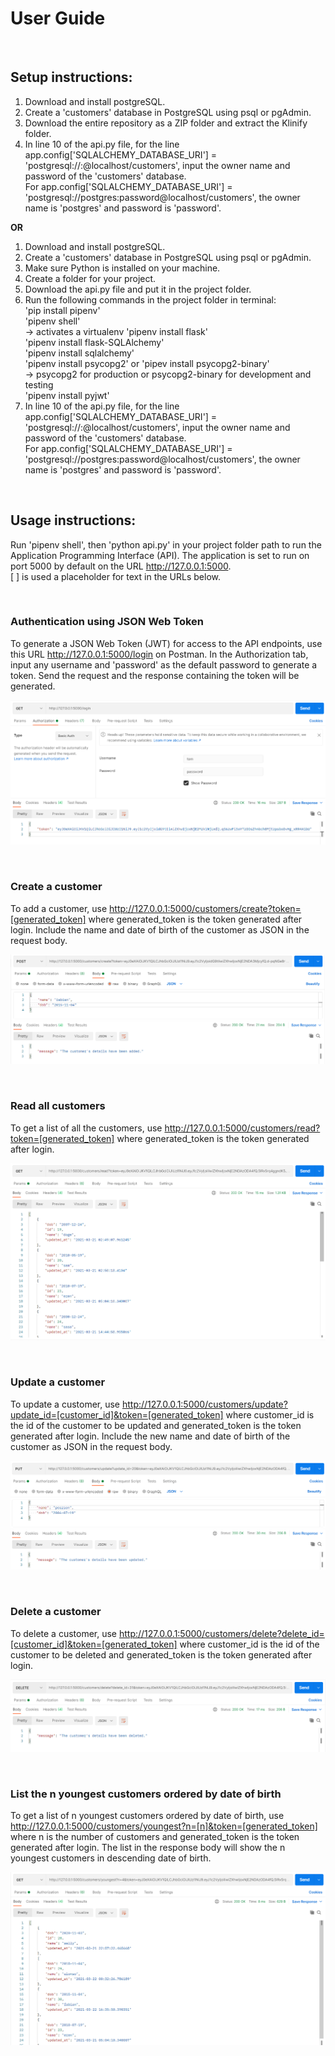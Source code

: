 # User Guide

<br>

## Setup instructions:

1. Download and install postgreSQL.
2. Create a 'customers' database in PostgreSQL using psql or pgAdmin.
3. Download the entire repository as a ZIP folder and extract the Klinify folder.
4. In line 10 of the api.py file, for the line app.config['SQLALCHEMY_DATABASE_URI'] = 'postgresql://<owner>:<password>@localhost/customers', input the owner name and password of the 'customers' database.  
For app.config['SQLALCHEMY_DATABASE_URI'] = 'postgresql://postgres:password@localhost/customers', the owner name is 'postgres' and password is 'password'.

__OR__

1. Download and install postgreSQL.
2. Create a 'customers' database in PostgreSQL using psql or pgAdmin.
3. Make sure Python is installed on your machine.
4. Create a folder for your project.
5. Download the api.py file and put it in the project folder.
6. Run the following commands in the project folder in terminal:  
'pip install pipenv'  
'pipenv shell'  
-> activates a virtualenv
'pipenv install flask'  
'pipenv install flask-SQLAlchemy'  
'pipenv install sqlalchemy'  
'pipenv install psycopg2' or 'pipev install psycopg2-binary'  
-> psycopg2 for production or psycopg2-binary for development and testing  
'pipenv install pyjwt'
7. In line 10 of the api.py file, for the line app.config['SQLALCHEMY_DATABASE_URI'] = 'postgresql://<owner>:<password>@localhost/customers', input the owner name and password of the 'customers' database.  
For app.config['SQLALCHEMY_DATABASE_URI'] = 'postgresql://postgres:password@localhost/customers', the owner name is 'postgres' and password is 'password'.

<br>

## Usage instructions:

Run 'pipenv shell', then 'python api.py' in your project folder path to run the Application Programming Interface (API). The application is set to run on port 5000 by default on the URL http://127.0.0.1:5000.
<br>
[ ] is used a placeholder for text in the URLs below.

<br>

### Authentication using JSON Web Token

To generate a JSON Web Token (JWT) for access to the API endpoints, use this URL http://127.0.0.1:5000/login on Postman. In the Authorization tab, input any username and 'password' as the default password to generate a token. Send the request and the response containing the token will be generated. 

![login_image](images/login.png)

<br>

### Create a customer

To add a customer, use http://127.0.0.1:5000/customers/create?token=[generated_token] where generated_token is the token generated after login. Include the name and date of birth of the customer as JSON in the request body.

![login_image](images/create.png)

<br>

### Read all customers

To get a list of all the customers, use http://127.0.0.1:5000/customers/read?token=[generated_token] where generated_token is the token generated after login.

![login_image](images/read.png)

<br>

### Update a customer

To update a customer, use http://127.0.0.1:5000/customers/update?update_id=[customer_id]&token=[generated_token] where customer_id is the id of the customer to be updated and generated_token is the token generated after login. Include the new name and date of birth of the customer as JSON in the request body.

![login_image](images/update.png)

<br>

### Delete a customer

To delete a customer, use http://127.0.0.1:5000/customers/delete?delete_id=[customer_id]&token=[generated_token] where customer_id is the id of the customer to be deleted and generated_token is the token generated after login.

![login_image](images/delete.png)

<br>

### List the n youngest customers ordered by date of birth

To get a list of n youngest customers ordered by date of birth, use http://127.0.0.1:5000/customers/youngest?n=[n]&token=[generated_token] where n is the number of customers and generated_token is the token generated after login. The list in the response body will show the n youngest customers in descending date of birth.

![login_image](images/youngest.png)
